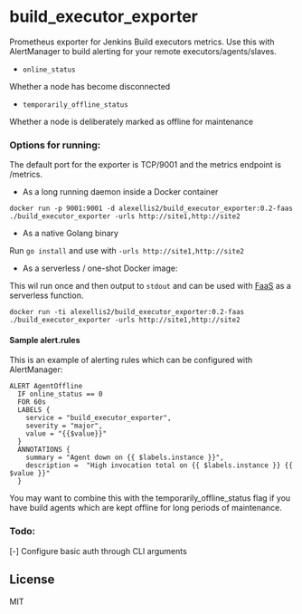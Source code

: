 # build_executor_exporter

Prometheus exporter for Jenkins Build executors metrics. Use this with AlertManager to build alerting for your remote executors/agents/slaves.

* `online_status`

Whether a node has become disconnected

* `temporarily_offline_status`

Whether a node is deliberately marked as offline for maintenance 

### Options for running:

The default port for the exporter is TCP/9001 and the metrics endpoint is /metrics.

* As a long running daemon inside a Docker container

```
docker run -p 9001:9001 -d alexellis2/build_executor_exporter:0.2-faas ./build_executor_exporter -urls http://site1,http://site2
```

* As a native Golang binary

Run `go install` and use with `-urls http://site1,http://site2`

* As a serverless / one-shot Docker image:

This wil run once and then output to `stdout` and can be used with [FaaS](https://github.com/alexellis/faas) as a serverless function.

```
docker run -ti alexellis2/build_executor_exporter:0.2-faas ./build_executor_exporter -urls http://site1,http://site2
```

#### Sample alert.rules

This is an example of alerting rules which can be configured with AlertManager:

```
ALERT AgentOffline 
  IF online_status == 0 
  FOR 60s
  LABELS {
    service = "build_executor_exporter",
    severity = "major",
    value = "{{$value}}"
  }
  ANNOTATIONS {
    summary = "Agent down on {{ $labels.instance }}",
    description =  "High invocation total on {{ $labels.instance }} {{ $value }}"
  } 
```

You may want to combine this with the temporarily_offline_status flag if you have build agents which are kept offline for long periods of maintenance.

### Todo:

[-] Configure basic auth through CLI arguments

## License

MIT
